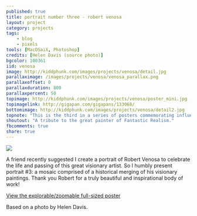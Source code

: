```yaml
---
published: true
title: portrait number three - robert venosa
layout: project
category: projects
tags:
    - blog
    - pixels
tools: [MacOSaiX, Photoshop]
credits: [Helen Davis (source photo)]
bgcolor: 100361
iid: venosa
image: http://kiddphunk.com/images/projects/venosa/detail.jpg
parallaximage: /images/projects/venosa/venosa_parallax.png
parallaxoffset: 0
parallaxduration: 800
parallaxpercent: 50
topimage: http://kiddphunk.com/images/projects/venosa/poster_mini.jpg
topimagelink: http://gigapan.com/gigapans/133068/
bottomimage: http://kiddphunk.com/images/projects/venosa/detail2.jpg
topnote: "This is the third in a series of posters commemorating influential digital and visionary artists."
shoutout: "A tribute to the great painter of Fantastic Realism."
fbcomments: true
share: true
---
```

<img class='feedimg' src='{{page.topimage}}'>

A friend recently suggested I create a portrait of Robert Venosa to celebrate the life and passing of this great visionary artist. So I humbly present portrait #3: a mosaic comprised of a historical merging of his visionary paintings. Thank you Robert for a truly beautiful and inspirational body of work! 

[View the explorable/zoomable full-sized poster](http://gigapan.com/gigapans/133068)

Based on a photo by Helen Davis.




